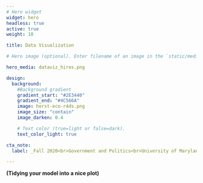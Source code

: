 ```yaml
---
# Hero widget
widget: hero
headless: true
active: true
weight: 10

title: Data Visualization

# Hero image (optional). Enter filename of an image in the `static/media/` folder.

hero_media: dataviz_hires.png

design:
  background:
    #Background gradient
    gradient_start: "#2E3440"
    gradient_end: "#4C566A"
    image: horst-eco-r4ds.png 
    image_size: "contain"
    image_darken: 0.4

    # Text color (true=light or false=dark).
    text_color_light: true

cta_note:
  label: _Fall 2020<br>Government and Politics<br>University of Maryland_

---
```


**(Tidying your model into a nice plot)**